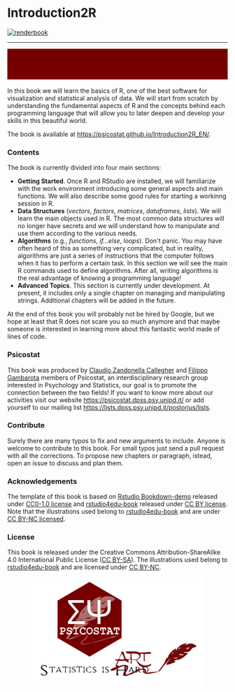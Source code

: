 # Introduction2R

[![renderbook](https://github.com/psicostat/Introduction2R/actions/workflows/deploy_bookdown.yml/badge.svg)](https://github.com/psicostat/Introduction2R/actions/workflows/deploy_bookdown.yml)

<hr>

<img src="images/banner.png" height="70px" width="100%">

In this book we will learn the basics of R, one of the best software for visualization and statistical analysis of data. We will start from scratch by understanding the fundamental aspects of R and the concepts behind each programming language that will allow you to later deepen and develop your skills in this beautiful world. 

The book is available at https://psicostat.github.io/Introduction2R_EN/.

### Contents

The book is currently divided into four main sections:

- **Getting Started**. Once R and RStudio are installed, we will familiarize with the work environment introducing some general aspects and main functions. We will also describe some good rules for starting a workinng session in R.
- **Data Structures** (*vectors*, *factors*, *matrices*, *dataframes*, *lists*). We will learn the main objects used in R. The most common data structures will no longer have secrets and we will understand how to manipulate and use them according to the various needs.
- **Algorithms** (e.g., *functions*, *if...else*, *loops*). Don't panic. You may have often heard of this as something very complicated, but in reality, algorithms are just a series of instructions that the computer follows when it has to perform a certain task. In this section we will see the main R commands used to define algorithms. After all, writing algorithms is the real advantage of knowing a programming language!
- **Advanced Topics**. This section is currently under development. At present, it includes only a single chapter on managing and manipulating strings. Additional chapters will be added in the future.

At the end of this book you will probably not be hired by Google, but we hope at least that R does not scare you so much anymore and that maybe someone is interested in learning more about this fantastic world made of lines of code.

### Psicostat

This book was produced by [Claudio Zandonella Callegher](https://claudiozandonella.netlify.app/) and [Filippo Gambarota](https://filippogambarota.netlify.app/) members of Psicostat, an interdisciplinary research group interested in Psychology and Statistics, our goal is to promote the connection between the two fields! If you want to know more about our activities visit our website https://psicostat.dpss.psy.unipd.it/ or add yourself to our mailing list https://lists.dpss.psy.unipd.it/postorius/lists.

### Contribute

Surely there are many typos to fix and new arguments to include. Anyone is welcome to contribute to this book. For small typos just send a pull request with all the corrections. To propose new chapters or paragraph, istead, open an issue to discuss and plan them.

### Acknowledgements

The template of this book is based on [Rstudio Bookdown-demo](https://github.com/rstudio/bookdown-demo) released under [CC0-1.0 license](https://creativecommons.org/publicdomain/zero/1.0/) and [rstudio4edu-book](https://rstudio4edu.github.io/rstudio4edu-book/) released under [CC BY license](https://creativecommons.org/licenses/by/2.0/). Note that the illustrations used belong to [rstudio4edu-book](https://rstudio4edu.github.io/rstudio4edu-book/) and are under [CC BY-NC licensed](https://creativecommons.org/licenses/by-nc/2.0/).

### License

This book is released under the Creative Commons Attribution-ShareAlike 4.0 International Public License ([CC BY-SA](https://creativecommons.org/licenses/by-sa/4.0/legalcode)).
The illustrations used belong to [rstudio4edu-book](https://rstudio4edu.github.io/rstudio4edu-book/) and are licensed under [CC BY-NC](https://creativecommons.org/licenses/by-nc/2.0/).

<p align="center">
<img src="images/logo_psicostat.png" height="250px" align= "center">
</p>
